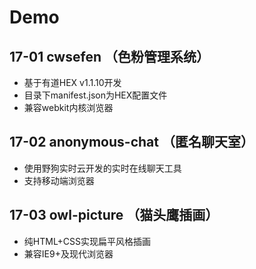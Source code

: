 # Demo

## 17-01 cwsefen （色粉管理系统）
- 基于有道HEX v1.1.10开发
- 目录下manifest.json为HEX配置文件
- 兼容webkit内核浏览器

## 17-02 anonymous-chat （匿名聊天室）
- 使用野狗实时云开发的实时在线聊天工具
- 支持移动端浏览器

## 17-03 owl-picture （猫头鹰插画）
- 纯HTML+CSS实现扁平风格插画
- 兼容IE9+及现代浏览器

